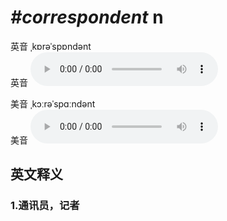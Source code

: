 # ***\#correspondent*** n
英音 ˌkɒrəˈspɒndənt  
英音
<audio src="./media/correspondent1_AAC.aac" controls="controls"></audio>

美音 ˌkɔːrəˈspɑːndənt  
美音
<audio src="./media/correspondent2_AAC.aac" controls="controls"></audio>



  

英文释义
---
### 1.**通讯员，记者**  


